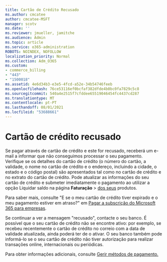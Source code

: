 ```yaml
---
title: Cartão de Crédito Recusado
ms.author: cmcatee
author: cmcatee-MSFT
manager: scotv
ms.date: ''
ms.reviewer: jmueller, jamitche
ms.audience: Admin
ms.topic: article
ms.service: o365-administration
ROBOTS: NOINDEX, NOFOLLOW
localization_priority: Normal
ms.collection: Adm_O365
ms.custom:
- commerce_billing
- "443"
- "1500018"
ms.assetid: 4e6d34b3-e3e5-4fcd-a52e-34b54746feeb
ms.openlocfilehash: 76ce53116ef0bcfaf382dfde4b0bc0fa7829c5c8
ms.sourcegitcommit: 540a4e2515f7cfddee65519046454fc4437cd287
ms.translationtype: MT
ms.contentlocale: pt-PT
ms.lasthandoff: 08/01/2021
ms.locfileid: "53688661"
---
```

# <a name="declined-credit-card"></a>Cartão de crédito recusado

Se pagar através de cartão de crédito e este for recusado, receberá um e-mail a informar que não conseguimos processar o seu pagamento. Verifique se os [](https://go.microsoft.com/fwlink/p/?linkid=842054) detalhes do cartão de crédito (o número do cartão, a validade, o nome no cartão de crédito e o endereço, incluindo a cidade, o estado e o código postal) são apresentados tal como no cartão de crédito e no extrato do cartão de crédito. Pode atualizar as informações do seu cartão  de crédito e submeter imediatamente o pagamento ao utilizar a opção Liquidar saldo na página **Faturação**  >  [dos seus](https://go.microsoft.com/fwlink/p/?linkid=842054) produtos.

Para saber mais, consulte "E se o meu cartão de crédito tiver expirado e o meu pagamento estiver em atraso?" em [Pagar a subscrição do Microsoft 365 para empresas](/microsoft-365/commerce/billing-and-payments/pay-for-your-subscription#what-if-my-credit-card-was-declined-and-my-payment-is-past-due).
  
Se continuar a ver a mensagem "recusado", contacte o seu banco. É possível que o seu cartão de crédito não se encontre ativo: por exemplo, se recebeu recentemente o cartão de crédito no correio com a data de validade atualizada, ainda poderá ter de o ativar. O seu banco também pode informá-lo se o seu cartão de crédito não tiver autorização para realizar transações online, internacionais ou periódicas.  
  
Para obter informações adicionais, consulte [Gerir métodos de pagamento.](/microsoft-365/commerce/billing-and-payments/manage-payment-methods)